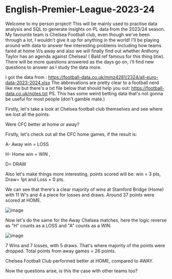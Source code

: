 # English-Premier-League-2023-24
Welcome to my person project! This will be mainly used to practise data analysis and SQL to generate insights on PL data from the 2023/24 season. My favourite team is Chelsea Football club, even though we've been through a lot, I wouldn't give it up for anything in the world! I'll be playing around with data to answer few interesting problems including how teams fared at home V/s away and also we will finally find out whether Anthony Taylor has an agenda against Chelsea! ( Bald ref famous for this thing btw). There will be more questions answered as the days go on, i'll find new questions to answer as I study the data more.

I got the data from : https://football-data.co.uk/mmz4281/2324/all-euro-data-2023-2024.xlsx
The abbrevations are pretty clear to a football nerd like me but there's a txt file below that should help you out:
https://football-data.co.uk/notes.txt
PS. This has some weird betting data that's not gonna be useful for most people (don't gamble mate.)








Firstly, let's take a look at Chelsea football club themselves and see where we lost all the points:



Were CFC better at home or away?



Firstly, let's check out all the CFC home games, if the result is:

 A- Away win = LOSS
 
 H- Home win = WIN , 
 
 D= DRAW

 
 Also let's make things more interesting, points scored will be:  win = 3 pts, Draw= 1pt and Loss = 0 pts.

We can see that there's a clear majority of wins at Stamford Bridge (Home) with 11 W's and 4 a piece for losses and draws. Around 37 points were scored at HOME.

![image](https://github.com/NirmalHk/English-Premier-League-2023-24/assets/97601577/daa81dc4-3dd3-4e47-9362-7109f32aaefb)


Now let's do the same for the Away Chelsea matches, here the logic reverse as "H" counts as a LOSS and "A" counts as a WIN.

![image](https://github.com/NirmalHk/English-Premier-League-2023-24/assets/97601577/3c4080e8-2958-4496-8e2c-69b6ea2d5c5d)

7 Wins and 7 losses, with 5 draws. That's where majority of the points were dropped. Total points from away games = 26 points.

Chelsea Football Club performed better at HOME, compared to AWAY.



Now the questions arise, is this the case with other teams too? 
 
